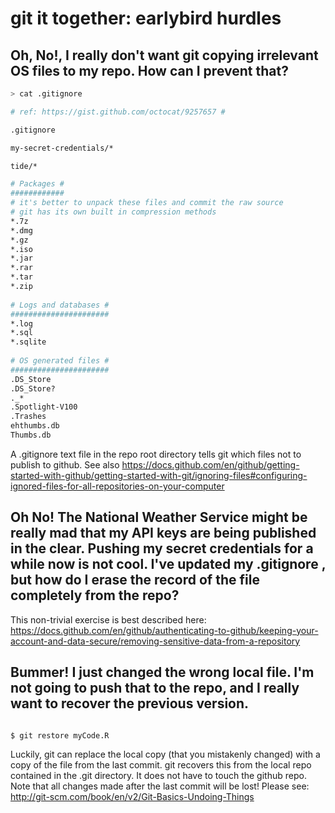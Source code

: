 

git it together: earlybird hurdles
===

## Oh, No!, I really don't want git copying irrelevant OS files to my repo. How can I prevent that?

```bash
> cat .gitignore

# ref: https://gist.github.com/octocat/9257657 #

.gitignore

my-secret-credentials/*

tide/*

# Packages #
############
# it's better to unpack these files and commit the raw source
# git has its own built in compression methods
*.7z
*.dmg
*.gz
*.iso
*.jar
*.rar
*.tar
*.zip
 
# Logs and databases #
######################
*.log
*.sql
*.sqlite
 
# OS generated files #
######################
.DS_Store
.DS_Store?
._*
.Spotlight-V100
.Trashes
ehthumbs.db
Thumbs.db

```


A .gitignore text file in the repo root directory tells git which files not to publish to github. See also https://docs.github.com/en/github/getting-started-with-github/getting-started-with-git/ignoring-files#configuring-ignored-files-for-all-repositories-on-your-computer 



## Oh No! The National Weather Service might be really mad that my API keys are being published in the clear. Pushing my secret credentials for a while now is not cool. I've updated my .gitignore , but how do I erase the record of the file completely from the repo?

This non-trivial exercise is best described here: https://docs.github.com/en/github/authenticating-to-github/keeping-your-account-and-data-secure/removing-sensitive-data-from-a-repository



## Bummer! I just changed the wrong local file. I'm not going to push that to the repo, and I really want to recover the previous version.

```bash

$ git restore myCode.R

```

Luckily, git can replace the local copy (that you mistakenly changed) with a copy of the file from the last commit. git recovers this from the local repo contained in the .git directory. It does not have to touch the github repo. Note that all changes made after the last commit will be lost! Please see: http://git-scm.com/book/en/v2/Git-Basics-Undoing-Things 





